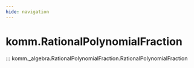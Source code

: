 ```yaml
---
hide: navigation
---
```


# komm.RationalPolynomialFraction

::: komm._algebra.RationalPolynomialFraction.RationalPolynomialFraction
